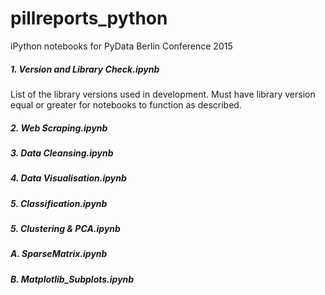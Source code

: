 # pillreports_python
iPython notebooks for PyData Berlin Conference 2015
 
 
##### 1. Version and Library Check.ipynb
List of the library versions used in development. Must have library version equal or greater for notebooks to function as described.

##### 2. Web Scraping.ipynb

##### 3. Data Cleansing.ipynb

##### 4. Data Visualisation.ipynb

##### 5. Classification.ipynb

##### 5. Clustering & PCA.ipynb

##### A. SparseMatrix.ipynb

##### B. Matplotlib_Subplots.ipynb
